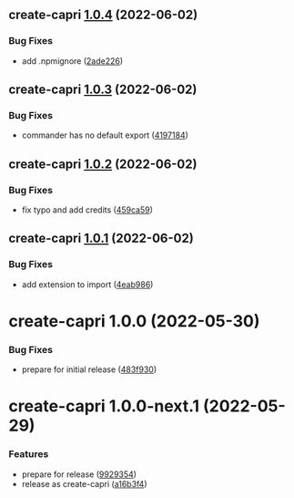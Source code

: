 ## create-capri [1.0.4](https://github.com/capri-js/capri/compare/create-capri@1.0.3...create-capri@1.0.4) (2022-06-02)


### Bug Fixes

* add .npmignore ([2ade226](https://github.com/capri-js/capri/commit/2ade2261eb4bd3918deea53a010bff5cd7322ca7))

## create-capri [1.0.3](https://github.com/capri-js/capri/compare/create-capri@1.0.2...create-capri@1.0.3) (2022-06-02)


### Bug Fixes

* commander has no default export ([4197184](https://github.com/capri-js/capri/commit/4197184b0b67ed589a4b38f4a451057014004916))

## create-capri [1.0.2](https://github.com/capri-js/capri/compare/create-capri@1.0.1...create-capri@1.0.2) (2022-06-02)


### Bug Fixes

* fix typo and add credits ([459ca59](https://github.com/capri-js/capri/commit/459ca59e16c31c8821d0c186b2a018fadca48b07))

## create-capri [1.0.1](https://github.com/capri-js/capri/compare/create-capri@1.0.0...create-capri@1.0.1) (2022-06-02)


### Bug Fixes

* add extension to import ([4eab986](https://github.com/capri-js/capri/commit/4eab986d834691786a880a53d829143cfb69e1a1))

# create-capri 1.0.0 (2022-05-30)


### Bug Fixes

* prepare for initial release ([483f930](https://github.com/capri-js/capri/commit/483f9300986faba9cdd1d47f85b6e7173c11a797))

# create-capri 1.0.0-next.1 (2022-05-29)


### Features

* prepare for release ([9929354](https://github.com/capri-js/capri/commit/9929354de8f7f4b732dfe66fb1ca9e165bc53deb))
* release as create-capri ([a16b3f4](https://github.com/capri-js/capri/commit/a16b3f43c6f05b5edd5d9837926d5a2c7de20366))
